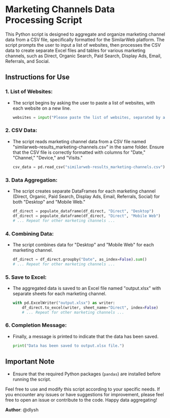 # Marketing Channels Data Processing Script

This Python script is designed to aggregate and organize marketing channel data from a CSV file, specifically formatted for the SimilarWeb platform. The script prompts the user to input a list of websites, then processes the CSV data to create separate Excel files and tables for various marketing channels, such as Direct, Organic Search, Paid Search, Display Ads, Email, Referrals, and Social.

## Instructions for Use

### 1. List of Websites:
- The script begins by asking the user to paste a list of websites, with each website on a new line.

    ```python
    websites = input("Please paste the list of websites, separated by a new line: ").split("\n")
    ```

### 2. CSV Data:
- The script reads marketing channel data from a CSV file named "similarweb-results_marketing-channels.csv" in the same folder. Ensure that the CSV file is correctly formatted with columns for "Date," "Channel," "Device," and "Visits."

    ```python
    csv_data = pd.read_csv("similarweb-results_marketing-channels.csv")
    ```

### 3. Data Aggregation:
- The script creates separate DataFrames for each marketing channel (Direct, Organic, Paid Search, Display Ads, Email, Referrals, Social) for both "Desktop" and "Mobile Web."

    ```python
    df_direct = populate_dataframe(df_direct, "Direct", "Desktop")
    df_direct = populate_dataframe(df_direct, "Direct", "Mobile Web")
    # ... Repeat for other marketing channels ...
    ```

### 4. Combining Data:
- The script combines data for "Desktop" and "Mobile Web" for each marketing channel.

    ```python
    df_direct = df_direct.groupby("Date", as_index=False).sum()
    # ... Repeat for other marketing channels ...
    ```

### 5. Save to Excel:
- The aggregated data is saved to an Excel file named "output.xlsx" with separate sheets for each marketing channel.

    ```python
    with pd.ExcelWriter("output.xlsx") as writer:
        df_direct.to_excel(writer, sheet_name="Direct", index=False)
        # ... Repeat for other marketing channels ...
    ```

### 6. Completion Message:
- Finally, a message is printed to indicate that the data has been saved.

    ```python
    print("Data has been saved to output.xlsx file.")
    ```

## Important Note
- Ensure that the required Python packages (`pandas`) are installed before running the script.

Feel free to use and modify this script according to your specific needs. If you encounter any issues or have suggestions for improvement, please feel free to open an issue or contribute to the code. Happy data aggregating!

**Author**: @dlysh
